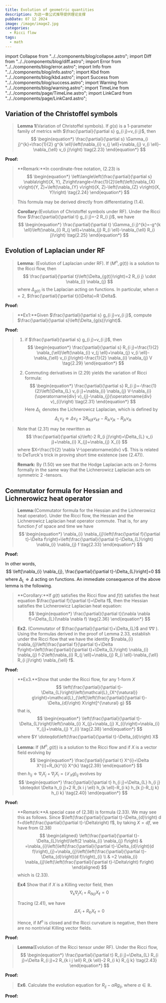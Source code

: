 ```yaml
---
title: Evolution of geometric quantities
description: 为这一章公式推导提供理论支撑
pubDate: 07 12 2024
image: /image/image2.jpg
categories:
  - Ricci flow
tags:
  - math
---
```


import Collapse from "../../components/blog/collapse.astro";
import Diff from "../../components/blog/diff.astro";
import Error from "../../components/blog/error.astro";
import Info from "../../components/blog/info.astro";
import Kbd from "../../components/blog/kbd.astro";
import Success from "../../components/blog/success.astro";
import Warning from "../../components/blog/warning.astro";
import TimeLine from "../../components/page/TimeLine.astro";
import LinkCard from "../../components/page/LinkCard.astro";


## Variation of the Christoffel symbols

> **Lemma 1**(Variation of Christoffel symbols). If $g(s)$ is a 1-parameter family of metrics with $\frac{\partial}{\partial s} g_{i j}=v_{i j}$, then
> $$
> \begin{equation*}
> \frac{\partial}{\partial s} \Gamma_{i j}^{k}=\frac{1}{2} g^{k \ell}\left(\nabla_{i} v_{j \ell}+\nabla_{j} v_{i \ell}-\nabla_{\ell} v_{i j}\right) \tag{2.23}
> \end{equation*}
> $$

**Proof:**





> **Remark:**In coordinate-free notation, (2.23) is
> $$
> \begin{equation*}
> \left\langle\left(\frac{\partial}{\partial s} \nabla\right)(X, Y), Z\right\rangle=\frac{1}{2}\left(\left(\nabla_{X} v\right)(Y, Z)+\left(\nabla_{Y} v\right)(X, Z)-\left(\nabla_{Z} v\right)(X, Y)\right) \tag{2.24}
> \end{equation*}
> $$
>
> This formula may be derived directly from differentiating (1.4).





> **Corollary:**(Evolution of Christoffel symbols under RF). Under the Ricci flow $\frac{\partial}{\partial t} g_{i j}=-2 R_{i j}$, we have
> $$
> \begin{equation*}
> \frac{\partial}{\partial t} \Gamma_{i j}^{k}=-g^{k \ell}\left(\nabla_{i} R_{j \ell}+\nabla_{j} R_{i \ell}-\nabla_{\ell} R_{i j}\right) \tag{2.25}
> \end{equation*}
> $$

## Evolution of Laplacian under RF

> **Lemma:** (Evolution of Laplacian under RF). If $\left(M^{n}, g(t)\right)$ is a solution to the Ricci flow, then
> $$
> \frac{\partial}{\partial t}\left(\Delta_{g(t)}\right)=2 R_{i j} \cdot \nabla_{i} \nabla_{j}
> $$
> where $\Delta_{g(t)}$ is the Laplacian acting on functions. In particular, when $n=2$, $\frac{\partial}{\partial t}(\Delta)=R \Delta$.

**Proof:**



> **Ex1:**Given $\frac{\partial}{\partial s} g_{i j}=v_{i j}$, compute $\frac{\partial}{\partial s}\left(\Delta_{g(s)}\right)$.

**Proof:**



> 1.  if $\frac{\partial}{\partial s} g_{i j}=v_{i j}$, then
>    $$
>    \begin{equation*}
>    \frac{\partial}{\partial s} R_{i j}=\frac{1}{2} \nabla_{\ell}\left(\nabla_{i} v_{j \ell}+\nabla_{j} v_{i \ell}-\nabla_{\ell} v_{i j}\right)-\frac{1}{2} \nabla_{i} \nabla_{j} V \tag{2.29}
>    \end{equation*}
>    $$
>
> 2. Commuting derivatives in (2.29) yields the variation of Ricci formula:
> $$
> \begin{equation*}
>    \frac{\partial}{\partial s} R_{i j}=-\frac{1}{2}\left(\Delta_{L} v_{i j}+\nabla_{i} \nabla_{j} V-\nabla_{i}(\operatorname{div} v)_{j}-\nabla_{j}(\operatorname{div} v)_{i}\right) \tag{2.31}
>    \end{equation*}
> $$
> Here $\Delta_{L}$ denotes the Lichnerowicz Laplacian, which is defined by
> $$
> \begin{equation*}
> \Delta_{L} v_{i j} \doteqdot \Delta v_{i j}+2 R_{k i j \ell} v_{k \ell}-R_{i k} v_{j k}-R_{j k} v_{i k} \tag{2.32}
> \end{equation*}
> $$



> Note that (2.31) may be rewritten as
> $$
> \frac{\partial}{\partial s}\left(-2 R_{i j}\right)=\Delta_{L} v_{i j}+\nabla_{i} X_{j}+\nabla_{j} X_{i}
> $$
> where $X=\frac{1}{2} \nabla V-\operatorname{div} v$. This is related to DeTurck's trick in proving short time existence (see (2.47)).



> **Remark:** By (1.50) we see that the Hodge Laplacian acts on 2-forms formally in the same way that the Lichnerowicz Laplacian acts on symmetric 2 -tensors.



## Commutator formula for Hessian and Lichnerowicz heat operator 

> **Lemma:**(Commutator formula for the Hessian and the Lichnerowicz heat operator). Under the Ricci flow, the Hessian and the Lichnerowicz Laplacian heat operator commute. That is, for any function $f$ of space and time we have
> $$
> \begin{equation*}
> \nabla_{i} \nabla_{j}\left(\frac{\partial f}{\partial t}-\Delta f\right)=\left(\frac{\partial}{\partial t}-\Delta_{L}\right) \nabla_{i} \nabla_{j} f \tag{2.33}
> \end{equation*}
> $$

**Proof:**





In other words,
$$
\left[\nabla_{i} \nabla_{j}, \frac{\partial}{\partial t}-\Delta_{L}\right]=0
$$
where $\Delta_{L} \doteqdot \Delta$ acting on functions. An immediate consequence of the above lemma is the following.

> **Corollary:**If $g(t)$ satisfies the Ricci flow and $f(t)$ satisfies the heat equation $\frac{\partial f}{\partial t}=\Delta f$, then the Hessian satisfies the Lichnerowicz Laplacian heat equation:
> $$
> \begin{equation*}
> \frac{\partial}{\partial t}(\nabla \nabla f)=\Delta_{L}(\nabla \nabla f) \tag{2.36}
> \end{equation*}
> $$

> **Ex2.** (Commutator of $\frac{\partial}{\partial t}+\Delta_{L}$ and $\nabla \nabla$ ). Using the formulas derived in the proof of Lemma 2.33, establish under the Ricci flow that we have the identity
> $\nabla_{i} \nabla_{j}\left(\frac{\partial f}{\partial t}+\Delta f\right)=\left(\frac{\partial}{\partial t}+\Delta_{L}\right) \nabla_{i} \nabla_{j} f-2\left(\nabla_{i} R_{j \ell}+\nabla_{j} R_{i \ell}-\nabla_{\ell} R_{i j}\right) \nabla_{\ell} f$.

**Proof:**



> **Ex3.**Show that under the Ricci flow, for any 1-form $X$
> $$
> \left(\frac{\partial}{\partial t}-\Delta_{L}\right)\left(\mathcal{L}_{X^{\natural}} g\right)=\mathcal{L}_{\left[\left(\frac{\partial}{\partial t}-\Delta_{d}\right) X\right]^{\natural} g}
> $$
> that is,
> $$
> \begin{equation*}
> \left(\frac{\partial}{\partial t}-\Delta_{L}\right)\left(\nabla_{i} X_{j}+\nabla_{j} X_{i}\right)=\nabla_{i} Y_{j}+\nabla_{j} Y_{i} \tag{2.38}
> \end{equation*}
> $$
> where $Y \doteqdot\left(\frac{\partial}{\partial t}-\Delta_{d}\right) X$





>  **Lemma:** If $\left(M^{n}, g(t)\right)$ is a solution to the Ricci flow and if $X$ is a vector field evolving by
>  $$
>  \begin{equation*}
>  \frac{\partial}{\partial t} X^{i}=\Delta X^{i}+R_{k}^{i} X^{k} \tag{2.39}
>  \end{equation*}
>  $$
>  then $h_{i j} \doteqdot \nabla_{i} X_{j}+\nabla_{j} X_{i}=\left(\mathcal{L}_{X} g\right)_{i j}$ evolves by
>  $$
>  \begin{equation*}
>  \frac{\partial}{\partial t} h_{i j}=\Delta_{L} h_{i j} \doteqdot \Delta h_{i j}+2 R_{k i j \ell} h_{k \ell}-R_{i k} h_{k j}-R_{j k} h_{i k} \tag{2.40}
>  \end{equation*}
>  $$

**Proof:**



> **Remark:**A special case of (2.38) is formula (2.33). We may see this as follows. Since $\left(\frac{\partial}{\partial t}-\Delta_{d}\right) d f=d\left(\frac{\partial}{\partial t}-\Delta\right) f$, by taking $X=d f$, we have from (2.38)
> $$
> \begin{aligned}
> \left(\frac{\partial}{\partial t}-\Delta_{L}\right)\left(2 \nabla_{i} \nabla_{j} f\right) & =\nabla_{i}\left(\left(\frac{\partial}{\partial t}-\Delta_{d}\right)(d f)\right)_{j}+\nabla_{j}\left(\left(\frac{\partial}{\partial t}-\Delta_{d}\right)(d f)\right)_{i} \\
> & =2 \nabla_{i} \nabla_{j}\left(\left(\frac{\partial}{\partial t}-\Delta\right) f\right)
> \end{aligned}
> $$
> which is (2.33).



> **Ex4** Show that if $X$ is a Killing vector field, then
> $$
> \begin{equation*}
> \nabla_{k} \nabla_{j} X_{i}+R_{\ell k j i} X_{\ell}=0 \tag{2.41}
> \end{equation*}
> $$
>
> Tracing (2.41), we have
> $$
> \begin{equation*}
> \Delta X_{i}+R_{\ell i} X_{\ell}=0 \tag{2.42}
> \end{equation*}
> $$
>
> Hence, if $M^{n}$ is closed and the Ricci curvature is negative, then there are no nontrivial Killing vector fields. 

**Proof:**





> **Lemma**(Evolution of the Ricci tensor under RF). Under the Ricci flow,
> $$
> \begin{equation*}
> \frac{\partial}{\partial t} R_{i j}=\Delta_{L} R_{i j}=\Delta R_{i j}+2 R_{k i j \ell} R_{k \ell}-2 R_{i k} R_{j k} \tag{2.43}
> \end{equation*}
> $$

**Proof:**



> **Ex6**. Calculate the evolution equation for $R_{i j}-\alpha R g_{i j}$, where $\alpha \in \mathbb{R}$.

**Proof:**